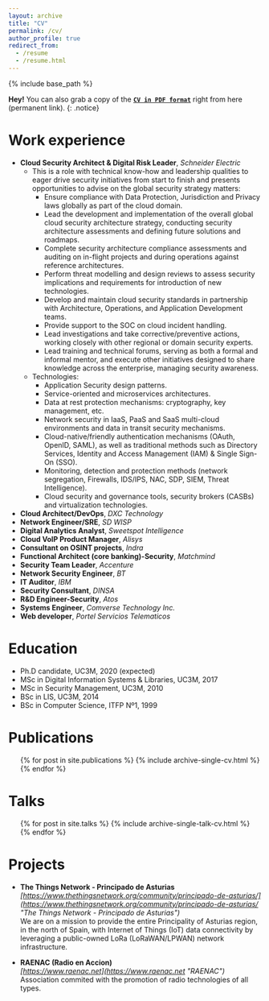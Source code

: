 ```yaml
---
layout: archive
title: "CV"
permalink: /cv/
author_profile: true
redirect_from:
  - /resume
  - /resume.html
---
```


{% include base_path %}

**Hey!** You can also grab a copy of the **[`CV in PDF format`](https://0x30.io/files/cvJGF0x30.pdf)** right from here (permanent link).
{: .notice}

Work experience
======
* **Cloud Security Architect & Digital Risk Leader**, *Schneider Electric*
  * This is a role with technical know-how and leadership qualities to eager drive security initiatives from start to finish and presents opportunities to advise on the global security strategy matters:
     - Ensure compliance with Data Protection, Jurisdiction and Privacy laws globally as part of the cloud domain.
     - Lead the development and implementation of the overall global cloud security architecture strategy, conducting security architecture assessments and defining future solutions and roadmaps.
     - Complete security architecture compliance assessments and auditing on in-flight projects and during operations against reference architectures.
     - Perform threat modelling and design reviews to assess security implications and requirements for introduction of new technologies.
     - Develop and maintain cloud security standards in partnership with Architecture, Operations, and Application Development teams.
     - Provide support to the SOC on cloud incident handling.
     - Lead investigations and take corrective/preventive actions, working closely with other regional or domain security experts.
     - Lead training and technical forums, serving as both a formal and informal mentor, and execute other initiatives designed to share knowledge across the enterprise, managing security awareness.
  * Technologies:
     - Application Security design patterns.
     - Service-oriented and microservices architectures.
     - Data at rest protection mechanisms: cryptography, key management, etc.
     - Network security in IaaS, PaaS and SaaS multi-cloud environments and data in transit security mechanisms.
     - Cloud-native/friendly authentication mechanisms (OAuth, OpenID, SAML), as well as traditional methods such as Directory Services, Identity and Access Management (IAM) & Single Sign-On (SSO).
     - Monitoring, detection and protection methods (network segregation, Firewalls, IDS/IPS, NAC, SDP, SIEM, Threat Intelligence).
     - Cloud security and governance tools, security brokers (CASBs) and virtualization technologies. 
* **Cloud Architect/DevOps**, *DXC Technology*
* **Network Engineer/SRE**, *SD WISP*
* **Digital Analytics Analyst**, *Sweetspot Intelligence*
* **Cloud VoIP Product Manager**, *Alisys*
* **Consultant on OSINT projects**, *Indra*
* **Functional Architect (core banking)-Security**, *Matchmind*
* **Security Team Leader**, *Accenture*
* **Network Security Engineer**, *BT*
* **IT Auditor**, *IBM*
* **Security Consultant**, *DINSA*
* **R&D Engineer-Security**, *Atos*
* **Systems Engineer**, *Comverse Technology Inc.*
* **Web developer**, *Portel Servicios Telematicos*

Education
======
* Ph.D candidate, UC3M, 2020 (expected)
* MSc in Digital Information Systems & Libraries, UC3M, 2017
* MSc in Security Management, UC3M, 2010
* BSc in LIS, UC3M, 2014
* BSc in Computer Science, ITFP Nº1, 1999

  
Publications
======
  <ul>
  {% for post in site.publications %}
    {% include archive-single-cv.html %}
  {% endfor %}
  </ul>


Talks
======
  <ul>
  {% for post in site.talks %}
    {% include archive-single-talk-cv.html %}
  {% endfor %}
  </ul>
   
   
Projects
======
* **The Things Network - Principado de Asturias**  
  *[https://www.thethingsnetwork.org/community/principado-de-asturias/](https://www.thethingsnetwork.org/community/principado-de-asturias/ "The Things Network - Principado de Asturias")*  
  We are on a mission to provide the entire Principality of Asturias region, in the north of Spain, with Internet of Things (IoT) data connectivity by leveraging a public-owned LoRa (LoRaWAN/LPWAN) network infrastructure.

* **RAENAC (Radio en Accion)**  
  *[https://www.raenac.net](https://www.raenac.net "RAENAC")*  
  Association commited with the promotion of radio technologies of all types. 

